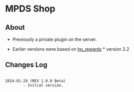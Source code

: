 # MPDS Shop

## About
* Previously a private plugin on the server.

* Earlier versions were based on [hp_rewards](https://forums.alliedmods.net/showthread.php?p=2411161)
        * version 2.2

## Changes Log
~~~

2024-01-29 (REV 1.0.0 Beta)
        - Initial version.

~~~
